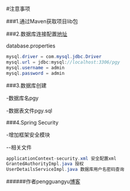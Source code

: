 

#注意事项

###1.通过Maven获取项目lib包

###2.数据库连接配置[地址](https://github.com/pgy1/Java-Project-Pratice/blob/master/SpringMVCHibernate1.1/src/main/resources/spring-bean-config/database.properties)

database.properties
```java
mysql.driver = com.mysql.jdbc.Driver
mysql.url = jdbc:mysql://localhost:3306/pgy
mysql.username = admin
mysql.password = admin
```

###3.数据库创建

-数据库名pgy

-数据表文件pgy.sql

###4.Spring Security

-增加框架安全模块

--相关文件
```java
applicationContext-security.xml 安全配置xml
GrantedAuthorityImpl.java 授权
UserDetailsServiceImpl.java 数据库用户名密码查询
```

######作者pengguangyu[博客](http://boke.iflsy.com/)
